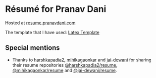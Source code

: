 # Résumé for Pranav Dani

Hosted at [resume.pranavdani.com](https://resume.pranavdani.com)

The template that I have used: [Latex Template](https://www.overleaf.com/latex/templates/jakes-resume/syzfjbzwjncs)

## Special mentions

- Thanks to [harshkapadia2](https://github.com/harshkapadia2), [mihikagaonkar](https://github.com/mihikagaonkar) and [jai-dewani](https://github.com/jai-dewani) for sharing their resume repositories [@harshkapadia2/resume](https://github.com/harshkapadia2/resume), [@mihikagaonkar/resume](https://github.com/mihikagaonkar/resume) and [@jai-dewani/resume](https://github.com/jai-dewani/resume).
